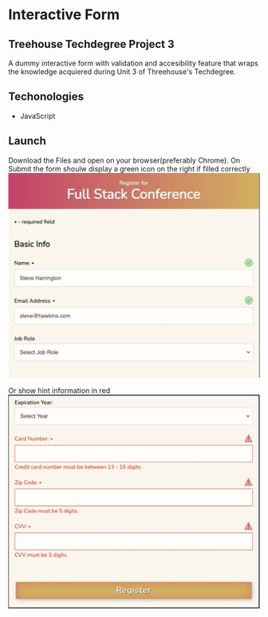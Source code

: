 # Interactive Form
## Treehouse Techdegree Project 3
A dummy interactive form with validation and accesibility feature that wraps the knowledge acquiered during Unit 3 of Threehouse's Techdegree.


## Techonologies
* JavaScript

## Launch
Download the Files and open on your browser(preferably Chrome).
On Submit the form shoulw display a green icon on the right if filled correctly
![correct form](/assets/form1.jpg)

Or show hint information in red
![incorrect form](/assets/form2.jpg)
